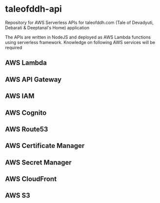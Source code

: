 # taleofddh-api
Repository for AWS Serverless APIs for taleofddh.com (Tale of Devadyuti, Debarati & Deeptanal's Home) application

The APIs are written in NodeJS and deployed as AWS Lambda functions using serverless framework.  Knowledge on following AWS services will be required
 ## AWS Lambda
 ## AWS API Gateway
 ## AWS IAM
 ## AWS Cognito
 ## AWS Route53
 ## AWS Certificate Manager
 ## AWS Secret Manager
 ## AWS CloudFront
 ## AWS S3
 
